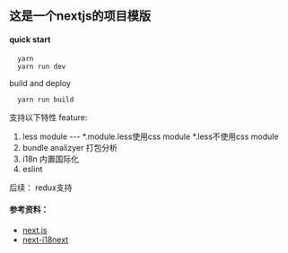 ## 这是一个nextjs的项目模版

#### quick start

```
  yarn
  yarn run dev
```
build and deploy
```
  yarn run build
```

支持以下特性 feature:
  1. less module --- *.module.less使用css module *.less不使用css module
  2. bundle analizyer 打包分析 
  3. i18n 内置国际化
  4. eslint

后续：
  redux支持

#### 参考资料：
- [next.js](https://nextjs.org)
- [next-i18next](https://github.com/isaachinman/next-i18next)